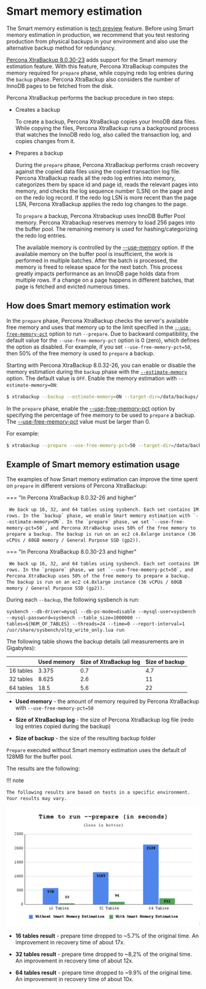 # Smart memory estimation

The Smart memory estimation is [tech preview](glossary.md#tech-preview) feature. Before using Smart memory estimation in production, we recommend that you test restoring production from physical backups in your environment and also use the alternative backup method for redundancy.

[Percona XtraBackup 8.0.30-23](release-notes/8.0/8.0.30-23.0.md) adds support for the Smart memory estimation feature. With this feature, Percona XtraBackup computes the memory required for `prepare` phase, while copying redo log entries during the `backup` phase. Percona XtraBackup also considers the number of InnoDB pages to be fetched from the disk.  

Percona XtraBackup performs the backup procedure in two steps: 

* Creates a backup

    To create a backup, Percona XtraBackup copies your InnoDB data files. While copying the files, Percona XtraBackup runs a background process that watches the InnoDB redo log, also called the transaction log, and copies changes from it. 

* Prepares a backup

    During the `prepare` phase, Percona XtraBackup performs crash recovery against the copied data files using the copied transaction log file. Percona XtraBackup reads all the redo log entries into memory, categorizes them by space id and page id, reads the relevant pages into memory, and checks the log sequence number (LSN) on the page and on the redo log record. If the redo log LSN is more recent than the page LSN, Percona XtraBackup applies the redo log changes to the page.

    To `prepare` a backup, Percona Xtrabackup uses InnoDB Buffer Pool memory. Percona Xtrabackup reserves memory to load 256 pages into the buffer pool. The remaining memory is used for hashing/categorizing the redo log entries.

    The available memory is controlled by the [--use-memory] option. If the available memory on the buffer pool is insufficient, the work is performed in multiple batches. After the batch is processed, the memory is freed to release space for the next batch. This process greatly impacts performance as an InnoDB page holds data from multiple rows. If a change on a page happens in different batches, that page is fetched and evicted numerous times.

## How does Smart memory estimation work

In the `prepare` phase, Percona XtraBackup checks the server's available free memory and uses that memory up to the limit specified in the [`--use-free-memory-pct`](xtrabackup-option-reference.md#use-free-memory-pct) option to run `--prepare`. Due to backward compatibility, the default value for the `--use-free-memory-pct` option is 0 (zero), which defines the option as disabled. For example, if you set `--use-free-memory-pct=50`, then 50% of the free memory is used to `prepare` a backup.

Starting with Percona XtraBackup 8.0.32-26, you can enable or disable the memory estimation during the `backup` phase with the [`--estimate-memory`](xtrabackup-option-reference.md#estimate-memory) option. The default value is `OFF`. Enable the memory estimation with  `--estimate-memory=ON`:

```{.bash data-prompt="$"}
$ xtrabackup --backup --estimate-memory=ON --target-dir=/data/backups/
```

In the `prepare` phase, enable the [--use-free-memory-pct] option by specifying the percentage of free memory to be used to `prepare` a backup. The [--use-free-memory-pct] value must be larger than 0.

For example:

```{.bash data-prompt="$"}
$ xtrabackup --prepare --use-free-memory-pct=50 --target-dir=/data/backups/
```

## Example of Smart memory estimation usage

The examples of how Smart memory estimation can improve the time spent on `prepare` in different versions of Percona XtraBackup:

=== "In Percona XtraBackup 8.0.32-26 and higher"

     We back up 16, 32, and 64 tables using sysbench. Each set contains 1M rows. In the `backup` phase, we enable Smart memory estimation with `--estimate-memory=ON`. In the `prepare` phase, we set `--use-free-memory-pct=50`, and Percona XtraBackup uses 50% of the free memory to prepare a backup. The backup is run on an ec2 c4.8xlarge instance (36 vCPUs / 60GB memory / General Purpose SSD (gp2)). 

=== "In Percona XtraBackup 8.0.30-23 and higher"

     We back up 16, 32, and 64 tables using sysbench. Each set contains 1M rows. In the `prepare` phase, we set `--use-free-memory-pct=50`, and Percona XtraBackup uses 50% of the free memory to prepare a backup. The backup is run on an ec2 c4.8xlarge instance (36 vCPUs / 60GB memory / General Purpose SSD (gp2)). 


During each `--backup`, the following sysbench is run:

```text
sysbench --db-driver=mysql --db-ps-mode=disable --mysql-user=sysbench --mysql-password=sysbench --table_size=1000000 --tables=${NUM_OF_TABLES} --threads=24 --time=0 --report-interval=1 /usr/share/sysbench/oltp_write_only.lua run
```

The following table shows the backup details (all measurements are in Gigabytes):

||Used memory |Size of XtraBackup log |Size of backup|
|---|---|---|---|
| 16 tables | 3.375 | 0.7 | 4.7 |
| 32 tables | 8.625 | 2.6 | 11 |
| 64 tables | 18.5 | 5.6 | 22 |

* **Used memory** - the amount of memory required by Percona XtraBackup with `--use-free-memory-pct=50`

* **Size of XtraBackup log** - the size of Percona XtraBackup log file (redo log entries copied during the backup)

* **Size of backup** - the size of the resulting backup folder

`Prepare` executed without Smart memory estimation uses the default of 128MB for the buffer pool.

The results are the following:

!!! note

    The following results are based on tests in a specific environment. Your results may vary.

![Time to run --prepare](_static/smart_memory_estimation.png)

* **16 tables result** - prepare time dropped to ~5.7% of the original time. An improvement in recovery time of about 17x.

* **32 tables result** - prepare time dropped to ~8,2% of the original time. An improvement in recovery time of about 12x.

* **64 tables result** - prepare time dropped to ~9.9% of the original time. An improvement in recovery time of about 10x.

[--use-memory]: xtrabackup-option-reference.md#use-memory
[--use-free-memory-pct]: xtrabackup-option-reference.md#use-free-memory-pct